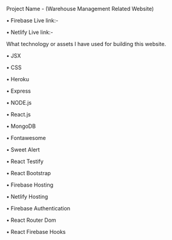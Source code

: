 Project Name - (Warehouse Management Related Website)

• Firebase Live link:-

• Netlify Live link:-

What technology or assets I have used for building this website.

• JSX

• CSS

• Heroku

• Express

• NODE.js

• React.js

• MongoDB

• Fontawesome

• Sweet Alert

• React Testify

• React Bootstrap

• Firebase Hosting

• Netlify Hosting

• Firebase Authentication

• React Router Dom

• React Firebase Hooks
